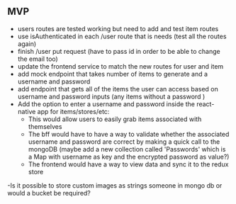 ## MVP
- users routes are tested working but need to add and test item routes
- use isAuthenticated in each /user route that is needs (test all the routes again)
- finish /user put request (have to pass id in order to be able to change the email too)
- update the frontend service to match the new routes for user and item
- add mock endpoint that takes number of items to generate and a username and password
- add endpoint that gets all of the items the user can access based on username and password inputs (any items without a password )
- Add the option to enter a username and password inside the react-native app for items/stores/etc:
    - This would allow users to easily grab items associated with themselves
    - The bff would have to have a way to validate whether the associated username and password are correct by making a quick call to the mongoDB (maybe add a new collection called 'Passwords' which is a Map with username as key and the encrypted password as value?)
    - The frontend would have a way to view data and sync it to the redux store

-Is it possible to store custom images as strings someone in mongo db or would a bucket be required?